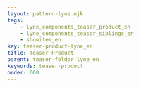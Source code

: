 ```yaml
---
layout: pattern-lyne.njk
tags: 
    - lyne_components_teaser_product_en
    - lyne_components_teaser_siblings_en
    - showitem_en
key: teaser-product-lyne_en
title: Teaser-Product
parent: teaser-folder-lyne_en
keywords: teaser-product
order: 660
---
```

